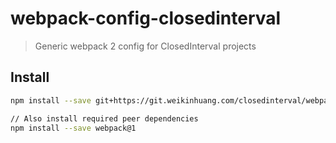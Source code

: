 # webpack-config-closedinterval

> Generic webpack 2 config for ClosedInterval projects

## Install

```sh
npm install --save git+https://git.weikinhuang.com/closedinterval/webpack-config.git
```

```sh
// Also install required peer dependencies
npm install --save webpack@1
```
